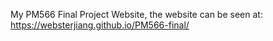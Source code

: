 My PM566 Final Project Website, the website can be seen at: https://websterjiang.github.io/PM566-final/
